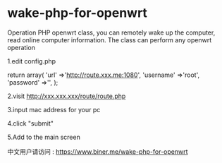 # wake-php-for-openwrt
Operation PHP openwrt class, you can remotely wake up the computer, read online computer information. The class can perform any openwrt operation

1.edit config.php

return array(
	'url'      =>'http://route.xxx.me:1080',
	'username' =>'root',
	'password' =>'',
);

2.visit http://xxx.xxx.xxx/route/route.php

3.input mac address for your pc

4.click "submit"

5.Add to the main screen

中文用户请访问 :
https://www.biner.me/wake-php-for-openwrt
